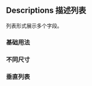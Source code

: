 ## Descriptions 描述列表

列表形式展示多个字段。

### 基础用法

<demo vue="./example/base.vue" />

### 不同尺寸

<demo vue="./example/size.vue" />

### 垂直列表

<demo vue="./example/direction.vue" />

